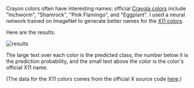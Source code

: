 Crayon colors often have interesting names: official [Crayola colors](https://en.wikipedia.org/wiki/List_of_Crayola_crayon_colors) include "Inchworm", "Shamrock", "Pink Flamingo", and "Eggplant".
I used a neural network trained on ImageNet to generate better names for the [X11 colors](https://en.wikipedia.org/wiki/X11_color_names).

Here are the results:

![results](https://raw.githubusercontent.com/guoguo12/neural-crayon-pack/master/result.png)

The large text over each color is the predicted class, the number below it is the prediction probability, and the small text above the color is the color's official X11 name.

(The data for the X11 colors comes from the official X source code [here](https://cgit.freedesktop.org/xorg/app/rgb/tree/rgb.txt).)
